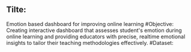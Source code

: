 ## Tilte: 
Emotion based dashboard for improving online learning
#Objective: 
Creating interactive dashboard that assesses student's emotion during online learning and providing educators with precise, realtime emotional insights to tailor their teaching methodologies effectively.
#Dataset:
